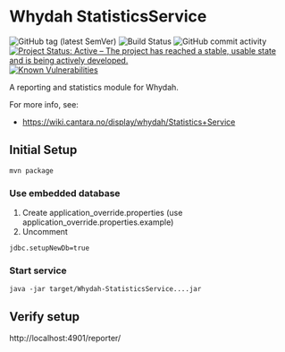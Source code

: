 Whydah StatisticsService 
========================


![GitHub tag (latest SemVer)](https://img.shields.io/github/v/tag/Cantara/Whydah-StatisticsService) ![Build Status](https://jenkins.quadim.ai/buildStatus/icon?job=Whydah-StatisticsService) ![GitHub commit activity](https://img.shields.io/github/commit-activity/y/Cantara/Whydah-StatisticsService) [![Project Status: Active – The project has reached a stable, usable state and is being actively developed.](http://www.repostatus.org/badges/latest/active.svg)](http://www.repostatus.org/#active)   [![Known Vulnerabilities](https://snyk.io/test/github/Cantara/Whydah-StatisticsService/badge.svg)](https://snyk.io/test/github/Cantara/Whydah-StatisticsService)

A reporting and statistics module for Whydah.


For more info, see:
 * https://wiki.cantara.no/display/whydah/Statistics+Service
 
 ## Initial Setup
 
 ```
 mvn package
 ```
 ### Use embedded database
 
 1. Create application_override.properties (use application_override.properties.example)
 2. Uncomment 
  ```
  jdbc.setupNewDb=true
   ```
 
### Start service

```
java -jar target/Whydah-StatisticsService....jar
```

## Verify setup

http://localhost:4901/reporter/

